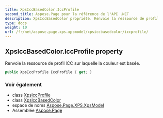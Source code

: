 ```yaml
---
title: XpsIccBasedColor.IccProfile
second_title: Aspose.Page pour la référence de l'API .NET
description: XpsIccBasedColor propriété. Renvoie la ressource de profil ICC sur laquelle la couleur est basée.
type: docs
weight: 10
url: /fr/net/aspose.page.xps.xpsmodel/xpsiccbasedcolor/iccprofile/
---
```

## XpsIccBasedColor.IccProfile property

Renvoie la ressource de profil ICC sur laquelle la couleur est basée.

```csharp
public XpsIccProfile IccProfile { get; }
```

### Voir également

* class [XpsIccProfile](../../xpsiccprofile/)
* class [XpsIccBasedColor](../)
* espace de noms [Aspose.Page.XPS.XpsModel](../../xpsiccbasedcolor/)
* Assemblée [Aspose.Page](../../../)


